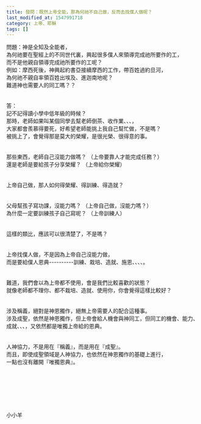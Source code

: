 ```yaml
---
title: 發問：既然上帝全能，那為何祂不自己做，反而去找僕人做呢？
last_modified_at: 1547991718
category: 上帝、耶穌
tags: []
---
```


問題：神是全知及全能者，<br>為何祂要在聖經上的不同世代裏，興起很多僕人來領導完成祂所要作的工，<br>而不是他親自領導完成祂所要作的工呢？<br>例如：摩西死後，神興起約書亞接續摩西的工作，帶百姓過約旦河，<br>為何祂不親自率領百姓出埃及、進迦南地呢？<br>難道神也需要人的同工嗎？？ <br><br><!--more--><br>答：<br>記不記得讀小學中低年級的時候？<br>那時，老師如果叫某個同學去幫老師倒茶、收作業、、、，<br>大家都會羨慕得要死，好希望老師能挑上我自己幫忙做，不是嗎？<br>被挑上了，會覺得那是莫大的榮耀，是很光榮、很得意的事。<br> <br><br>那些東西，老師自己沒能力做嗎？ （上帝要靠人才能完成任務？）<br>還是老師是要給孩子分享榮耀？ （上帝給你榮耀）<br> <br><br>上帝自己做，那人如何得榮耀、得訓練、得造就？<br> <br><br>父母幫孩子寫功課，沒能力嗎？ （上帝自己做，沒能力嗎？）<br>為什麼一定要訓練孩子自己寫呢？ （上帝訓練人）<br><br><br>這樣的類比，應該可以很清楚了，不是嗎？<br><br><br>上帝找僕人做，不是因為上帝自己沒能力做，<br>而是要給僕人恩典----------訓練、栽培、造就、施恩、、、、。<br><br><br>難道，我們會以為上帝都不使用，會是我們比較喜歡的狀態？<br>就像老師都不理你、都不栽培、造就、使用你，你會覺得這樣比較好？<br><br><br>涉及稱義，絕對是神恩獨作，絕無上帝需要人的配合這種事。<br>涉及成聖，依然是神恩獨作，但上帝會給人機會與神同工，但同工的機會、能力、成就、、、，又依然都是唯獨上帝給的恩典。<br><br><br>人神協力，不是用在『稱義』，而是用在『成聖』。<br>而且，即使成聖領域是人神協力，也依然在神恩獨作的基礎上進行，<br>一點也沒有離開『唯獨恩典』。<br><br><br><br><br><br><br><br>小小羊<br><br><br><br><br><br><br>
